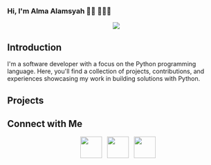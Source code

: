 ### Hi, I'm Alma Alamsyah 👋🏾 👩🏾‍💻

<div align="center">
  <img align="center" src="https://github.com/RozhakXD/RozhakXD/assets/65714340/fac13e2e-c761-4d3c-a770-cb9eb47ddc0d">
</div>

## Introduction
I'm a software developer with a focus on the Python programming language. Here, you'll find a collection of projects, contributions, and experiences showcasing my work in building solutions with Python.</p>

## Projects

## Connect with Me

<p align="center">
&nbsp; <a href="https://www.instagram.com/a.lams_/" target="_blank" rel="noopener noreferrer"><img src="https://img.icons8.com/plasticine/100/000000/instagram-new.png" width="50" /></a>  
&nbsp; <a href="https://wa.me/6285221745116" target="_blank" rel="noopener noreferrer"><img src="https://img.icons8.com/plasticine/100/000000/whatsapp.png" width="50" /></a>
&nbsp; <a href="https://www.facebook.com/Lams131" target="_blank" rel="noopener noreferrer"><img src="https://img.icons8.com/plasticine/100/000000/facebook.png"  width="50" /></a>
</p>
